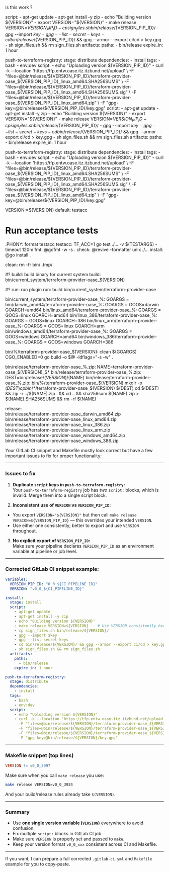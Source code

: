 is this work ?

  script:
    - apt-get update
    - apt-get install -y zip
    - echo "Building version ${VERSION}"
    - export VERSION="${VERSION}"
    - make release VERSION=${VERSION_PIP_ID}
    - cp sign_files.sh bin/release/${VERSION_PIP_ID}/
    - gpg --import $key
    - gpg --list-secret-keys
    - cd bin/release/${VERSION_PIP_ID}/ && gpg --armor --export ci/cd > key.gpg
    - sh sign_files.sh && rm sign_files.sh
  artifacts:
    paths:
      - bin/release
    expire_in: 1 hour


push-to-terraform-registry:
  stage: distribute
  dependencies:
    - install
  tags:
      - bash
      - env:dev
  script:
    - echo "Uploading version ${VERSION_PIP_ID}"
    - curl -k --location 'https://tfp.entw.oase.itz.itzbund.net/upload' \
      -F "files=@bin/release/${VERSION_PIP_ID}/terraform-provider-oase_${VERSION_PIP_ID}_linux_amd64.SHA256SUMS" \
      -F "files=@bin/release/${VERSION_PIP_ID}/terraform-provider-oase_${VERSION_PIP_ID}_linux_amd64.SHA256SUMS.sig" \
      -F "files=@bin/release/${VERSION_PIP_ID}/terraform-provider-oase_${VERSION_PIP_ID}_linux_amd64.zip" \
      -F "gpg-key=@bin/release/${VERSION_PIP_ID}/key.gpg"
  script:
    - apt-get update
    - apt-get install -y zip
    - echo "Building version ${VERSION}"
    - export VERSION="${VERSION}"
    - make release VERSION=${VERSION_PIP_ID}
    - cp sign_files.sh bin/release/${VERSION_PIP_ID}/
    - gpg --import $key
    - gpg --list-secret-keys
    - cd bin/release/${VERSION_PIP_ID}/ && gpg --armor --export ci/cd > key.gpg
    - sh sign_files.sh && rm sign_files.sh
  artifacts:
    paths:
      - bin/release
    expire_in: 1 hour


push-to-terraform-registry:
  stage: distribute
  dependencies:
    - install
  tags:
      - bash
      - env:dev
  script:
    - echo "Uploading version ${VERSION_PIP_ID}"
    - curl -k --location 'https://tfp.entw.oase.itz.itzbund.net/upload' \
      -F "files=@bin/release/${VERSION_PIP_ID}/terraform-provider-oase_${VERSION_PIP_ID}_linux_amd64.SHA256SUMS" \
      -F "files=@bin/release/${VERSION_PIP_ID}/terraform-provider-oase_${VERSION_PIP_ID}_linux_amd64.SHA256SUMS.sig" \
      -F "files=@bin/release/${VERSION_PIP_ID}/terraform-provider-oase_${VERSION_PIP_ID}_linux_amd64.zip" \
      -F "gpg-key=@bin/release/${VERSION_PIP_ID}/key.gpg"

VERSION:=$(VERSION)
default: testacc

# Run acceptance tests
.PHONY: format testacc
testacc:
	TF_ACC=1 go test ./... -v $(TESTARGS) -timeout 120m
fmt: 
	@gofmt -w -s .
check:
	@revive -formatter unix ./...
install:
	@go install .

clean:
	rm -fr bin/ .tmp/

#? build: build binary for current system
build: bin/current_system/terraform-provider-oase_$(VERSION)

#? run: run plugin
run: build
	bin/current_system/terraform-provider-oase

bin/current_system/terraform-provider-oase_%:  GOARGS =
bin/darwin_amd64/terraform-provider-oase_%:  GOARGS = GOOS=darwin GOARCH=amd64
bin/linux_amd64/terraform-provider-oase_%:  GOARGS = GOOS=linux GOARCH=amd64
bin/linux_386/terraform-provider-oase_%:  GOARGS = GOOS=linux GOARCH=386
bin/linux_arm/terraform-provider-oase_%:  GOARGS = GOOS=linux GOARCH=arm
bin/windows_amd64/terraform-provider-oase_%:  GOARGS = GOOS=windows GOARCH=amd64
bin/windows_386/terraform-provider-oase_%:  GOARGS = GOOS=windows GOARCH=386

bin/%/terraform-provider-oase_$(VERSION): clean
	$(GOARGS) CGO_ENABLED=0 go build -o $@ -ldflags="-s -w" .

bin/release/terraform-provider-oase_%.zip: NAME=terraform-provider-oase_$(VERSION)_$*
bin/release/terraform-provider-oase_%.zip: DEST=bin/release/$(VERSION)/$(NAME)
bin/release/terraform-provider-oase_%.zip: bin/%/terraform-provider-oase_$(VERSION)
	mkdir -p $(DEST)
	cp bin/$*/terraform-provider-oase_$(VERSION) $(DEST)
	cd $(DEST) && zip -r ../$(NAME).zip . && cd .. && sha256sum $(NAME).zip > $(NAME).SHA256SUMS && rm -rf $(NAME)

release: \
	bin/release/terraform-provider-oase_darwin_amd64.zip \
	bin/release/terraform-provider-oase_linux_amd64.zip \
	bin/release/terraform-provider-oase_linux_386.zip \
	bin/release/terraform-provider-oase_linux_arm.zip \
	bin/release/terraform-provider-oase_windows_amd64.zip \
	bin/release/terraform-provider-oase_windows_386.zip

Your GitLab CI snippet and Makefile mostly look correct but have a few important issues to fix for proper functionality:

***

### Issues to fix

1. **Duplicate `script` keys in `push-to-terraform-registry`:**  
Your `push-to-terraform-registry` job has *two* `script:` blocks, which is invalid. Merge them into a single script block.

2. **Inconsistent use of `VERSION` vs `VERSION_PIP_ID`:**  
- You export `VERSION="${VERSION}"` but then call `make release VERSION=${VERSION_PIP_ID}` — this overrides your intended `VERSION`.  
- Use either one consistently; better to export and use `VERSION` throughout.

3. **No explicit export of `VERSION_PIP_ID`:**  
Make sure your pipeline declares `VERSION_PIP_ID` as an environment variable at pipeline or job level.

***

### Corrected GitLab CI snippet example:

```yaml
variables:
  VERSION_PIP_ID: "0_0_${CI_PIPELINE_ID}"
  VERSION: "v0_0_${CI_PIPELINE_ID}"

install:
  stage: install
  script:
    - apt-get update
    - apt-get install -y zip
    - echo "Building version ${VERSION}"
    - make release VERSION=${VERSION}    # Use VERSION consistently here
    - cp sign_files.sh bin/release/${VERSION}/
    - gpg --import $key
    - gpg --list-secret-keys
    - cd bin/release/${VERSION}/ && gpg --armor --export ci/cd > key.gpg
    - sh sign_files.sh && rm sign_files.sh
  artifacts:
    paths:
      - bin/release
    expire_in: 1 hour

push-to-terraform-registry:
  stage: distribute
  dependencies:
    - install
  tags:
    - bash
    - env:dev
  script:
    - echo "Uploading version ${VERSION}"
    - curl -k --location 'https://tfp.entw.oase.itz.itzbund.net/upload' \
      -F "files=@bin/release/${VERSION}/terraform-provider-oase_${VERSION}_linux_amd64.SHA256SUMS" \
      -F "files=@bin/release/${VERSION}/terraform-provider-oase_${VERSION}_linux_amd64.SHA256SUMS.sig" \
      -F "files=@bin/release/${VERSION}/terraform-provider-oase_${VERSION}_linux_amd64.zip" \
      -F "gpg-key=@bin/release/${VERSION}/key.gpg"
```

***

### Makefile snippet (top lines)

```makefile
VERSION ?= v0_0_3997
```

Make sure when you call `make release` you use:

```bash
make release VERSION=v0_0_3924
```

And your build/release rules already take `$(VERSION)`.

***

### Summary

- Use **one single version variable (`VERSION`)** everywhere to avoid confusion.
- Fix multiple `script:` blocks in GitLab CI job.
- Make sure `VERSION` is properly set and passed to `make`.
- Keep your version format `v0_0_xxx` consistent across CI and Makefile.

***

If you want, I can prepare a full corrected `.gitlab-ci.yml` and `Makefile` example for you to copy-paste.


